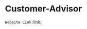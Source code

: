 # Customer-Advisor




















`Website Link:`[link:](https://share.streamlit.io/amaanalikhan3000/bookish-doodle/main/app.py)
